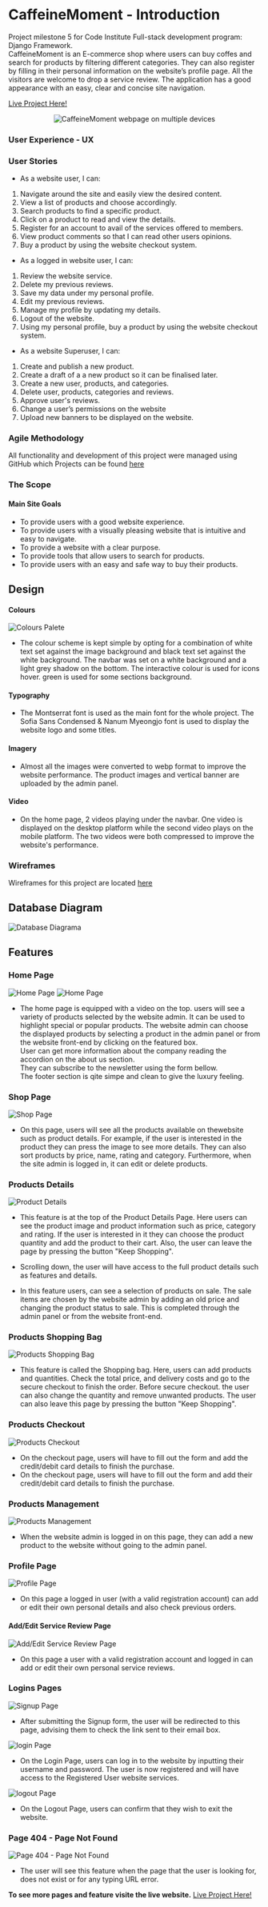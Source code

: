# CaffeineMoment - Introduction

Project milestone 5 for Code Institute Full-stack development program: Django Framework.<br>
CaffeineMoment is an E-commerce shop where users can buy coffes and search for
products by filtering different categories. They can also register by filling in their personal
information on the website’s profile page. All the visitors are welcome to drop a service review.
The application has a good appearance with an easy, clear and concise site navigation.

[Live Project Here!](https://caffeinemoment-3c13121aaa8c.herokuapp.com/)

<p align="center"><img src="./assets/readme/features/am-i-responsive.PNG"
        alt="CaffeineMoment webpage on multiple devices"></p>

### User Experience - UX

### User Stories

- As a website user, I can:

1. Navigate around the site and easily view the desired content.
2. View a list of products and choose accordingly.
3. Search products to find a specific product.
4. Click on a product to read and view the details.
5. Register for an account to avail of the services offered to members.
6. View product comments so that I can read other users opinions.
7. Buy a product by using the website checkout system.

- As a logged in website user, I can:

1. Review the website service.
2. Delete my previous reviews.
3. Save my data under my personal profile.
4. Edit my previous reviews.
5. Manage my profile by updating my details.
6. Logout of the website.
7. Using my personal profile, buy a product by using the website checkout system.

- As a website Superuser, I can:

1. Create and publish a new product.
2. Create a draft of a a new product so it can be finalised later.
3. Create a new user, products, and categories.
4. Delete user, products, categories and reviews.
5. Approve user's reviews.
6. Change a user’s permissions on the website
7. Upload new banners to be displayed on the website.

### Agile Methodology

All functionality and development of this project were managed using GitHub which Projects can be found
[here](https://github.com/soukasamadi/CaffeineMoment/issues)

### The Scope

#### Main Site Goals

- To provide users with a good website experience.
- To provide users with a visually pleasing website that is intuitive and easy to navigate.
- To provide a website with a clear purpose.
- To provide tools that allow users to search for products.
- To provide users with an easy and safe way to buy their products.

## Design

#### Colours

![Colours Palete](./assets/readme/extras/color-panel.jpg)<br>

- The colour scheme is kept simple by opting for a combination of white text set against the image
background and black text set against the white background. The navbar was set on a white background
and a light grey shadow on the bottom. The interactive colour is used for icons hover.
green is used for some sections background.

#### Typography

- The Montserrat font is used as the main font for the whole project. The Sofia Sans Condensed & Nanum Myeongjo font is used to display the website logo and some titles.

#### Imagery

- Almost all the images were converted to webp format to improve the website performance. The product images and vertical banner are uploaded by the admin panel. 

#### Video

- On the home page, 2 videos playing under the navbar. One video is displayed on the desktop platform while
the second video plays on the mobile platform. The two videos were both compressed to improve the website's performance.

### Wireframes

Wireframes for this project are located [here](WIREFRAMES.md)

## Database Diagram

![Database Diagrama](./assets/readme/extras/database_diagram.jpg)<br>

## Features

### Home Page

![Home Page](./assets/readme/features/video-home.PNG)
![Home Page](./assets/readme/features/home-page.jpeg)


- The home page is equipped with a video on the top.
users will see a variety of products selected by the website admin. It can be used to highlight special
or popular products. The website admin can choose the displayed products by selecting a product in
the admin panel or from the website front-end by clicking on the featured box.<br>
User can get more information about the company reading the accordion on the about us section.<br>
They can subscribe to the newsletter using the form bellow.<br>
The footer section is qite simpe and clean to give the luxury feeling.<br>

### Shop Page

![Shop Page](./assets/readme/features/shop-page.jpeg)

- On this page, users will see all the products available on thewebsite such as product details. For example,
if the user is interested in the product they can press the image to see more details. They can also sort products by price, name, rating and category. Furthermore, when the site admin is logged in, it can edit or delete products.<br>

### Products Details

![Product Details ](./assets/readme/features/product-details.jpeg)

- This feature is at the top of the Product Details Page. Here users can see the product image and product
information such as price, category and rating. If the user is interested in it they can
choose the product  quantity and add the product to their cart. Also, the user can leave the
page by pressing the button "Keep Shopping".<br>

- Scrolling down, the user will have access to the full product details such as  features and  details.<br>
- In this feature users, can see a selection of products on sale. The sale items are chosen by the website admin by adding an old price and changing the product status to sale. This is completed through the admin panel or from the website front-end.<br>

### Products Shopping Bag

![Products Shopping Bag](./assets/readme/features/bag-page.jpeg)

- This feature is called the Shopping bag. Here, users can add products and quantities. Check the total price, and delivery costs and go to the secure checkout to finish the order. Before secure checkout. the user can also change the quantity and remove unwanted products. The user can also leave this page by pressing the button "Keep Shopping".<br>


### Products Checkout

![Products Checkout](./assets/readme/features/checkout-page.jpeg)

- On the checkout page, users will have to fill out the form and add the credit/debit card details to finish the purchase.<br>
- On the checkout page, users will have to fill out the form and add their credit/debit card details to finish the purchase.<br>

### Products Management

![Products Management](./assets/readme/features/product-management.jpeg)

- When the website admin is logged in on this page, they can add a new product to the website without going to the admin panel.<br>

### Profile Page

![Profile Page](./assets/readme/features/profile-page.jpeg)

- On this page a logged in user (with a valid registration account) can add or edit their own personal details and also check previous orders.<br>

#### Add/Edit Service Review Page

![Add/Edit Service Review Page](./assets/readme/features/add-review-page.jpeg)

- On this page a user with a valid registration account and logged in can add or edit their own personal service reviews.<br>

### Logins Pages
![Signup Page](./assets/readme/features/sign-up-page.jpeg)

- After submitting the Signup form, the user will be redirected to this page, advising them to check the link sent to their email box.<br>

![login Page](./assets/readme/features/login-page.jpeg)

- On the Login Page, users can log in to the website by inputting their username and password. The user is now
registered and will have access to the Registered User website services.<br>

![logout Page](./assets/readme/features/logout-page.jpeg)

- On the Logout Page, users can confirm that they wish to exit the website.<br>


### Page 404 - Page Not Found

![Page 404 - Page Not Found](./assets/readme/features/404-page.jpeg)

- The user will see this feature when the page that the user is looking for, does not exist or for any typing URL error.<br>  

<strong>To see more pages and feature visite the live website.</strong>
[Live Project Here!](https://caffeinemoment-3c13121aaa8c.herokuapp.com/)














